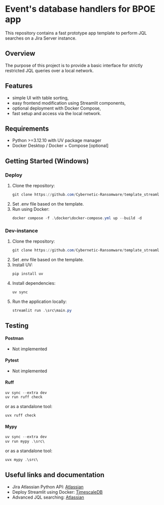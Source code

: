 # Event's database handlers for BPOE app
This repository contains a fast prototype app template to perform JQL searches on a Jira Server instance.

## Overview
The purpose of this project is to provide a basic interface for strictly restricted JQL queries over a local network.

## Features
- simple UI with table sorting,
- easy frontend modification using Streamlit components,
- optional deployment with Docker Compose,
- fast setup and access via the local network.

## Requirements
- Python >=3.12.10 with UV package manager
- Docker Desktop / Docker + Compose [optional]

## Getting Started (Windows)
### Deploy
1. Clone the repository:
      ```powershell
      git clone https://github.com/Cybernetic-Ransomware/template_streamlit_jira.git
      ```
2. Set .env file based on the template.
3. Run using Docker:
      ```powershell
      docker compose -f .\docker\docker-compose.yml up --build -d
      ```
### Dev-instance
1. Clone the repository:
      ```powershell
      git clone https://github.com/Cybernetic-Ransomware/template_streamlit_jira.git
      ```
2. Set .env file based on the template.
3. Install UV:
      ```powershell
      pip install uv
      ```
4. Install dependencies:
      ```powershell
      uv sync
      ```
5. Run the application locally:
      ```powershell
      streamlit run .\src\main.py
      ```

## Testing
#### Postman
- Not implemented

#### Pytest
- Not implemented

#### Ruff
```powershell
uv sync --extra dev
uv run ruff check
```
or as a standalone tool:
```powershell
uvx ruff check
```

#### Mypy
```powershell
uv sync --extra dev
uv run mypy .\src\
```
or as a standalone tool:
```powershell
uvx mypy .\src\
```

## Useful links and documentation
- Jira Atlassian Python API: [Atlassian](https://atlassian-python-api.readthedocs.io/jira.html)
- Deploy Streamlit using Docker: [TimescaleDB](https://docs.streamlit.io/deploy/tutorials/docker)
- Advanced JQL searching: [Atlassian](https://confluence.atlassian.com/jirasoftwareserver0822/advanced-searching-1142432445.html)
